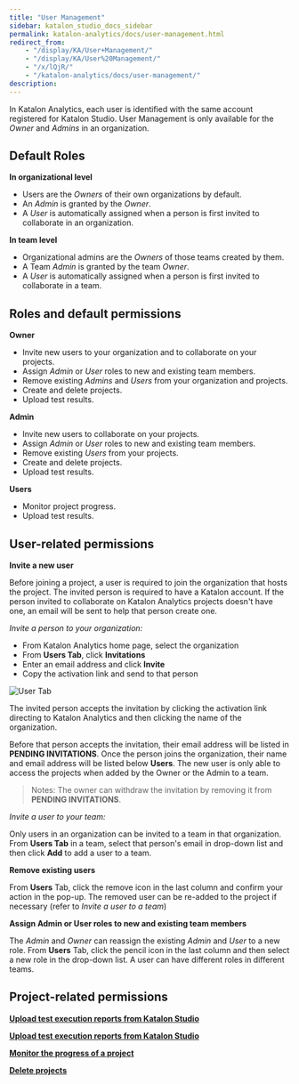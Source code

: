 ```yaml
---
title: "User Management" 
sidebar: katalon_studio_docs_sidebar
permalink: katalon-analytics/docs/user-management.html 
redirect_from:
    - "/display/KA/User+Management/"
    - "/display/KA/User%20Management/"
    - "/x/lQjR/"
    - "/katalon-analytics/docs/user-management/"
description: 
---
```


In Katalon Analytics, each user is identified with the same account registered for Katalon Studio. User Management is only available for the *Owner* and *Admins* in an organization.  

## Default Roles

**In organizational level** 

* Users are the _Owners_ of their own organizations by default.
* An _Admin_ is granted by the _Owner_.
* A _User_ is automatically assigned when a person is first invited to collaborate in an organization.

**In team level**

* Organizational admins are the _Owners_ of those teams created by them.
* A Team _Admin_ is granted by the team _Owner_.
* A _User_ is automatically assigned when a person is first invited to collaborate in a team.

## Roles and default permissions

**Owner**

* Invite new users to your organization and to collaborate on your projects.
* Assign *Admin* or *User* roles to new and existing team members.
* Remove existing *Admins* and *Users* from your organization and projects.
* Create and delete projects.
* Upload test results.

**Admin**

* Invite new users to collaborate on your projects.  
* Assign *Admin* or *User* roles to new and existing team members.
* Remove existing *Users* from your projects.
* Create and delete projects.
* Upload test results.

**Users**

* Monitor project progress.
* Upload test results.

## User-related permissions

**Invite a new user**

Before joining a project, a user is required to join the organization that hosts the project. The invited person is required to have a Katalon account. If the person invited to collaborate on Katalon Analytics projects doesn't have one, an email will be sent to help that person create one.

_Invite a person to your organization:_

* From Katalon Analytics home page, select the organization
* From __Users Tab__, click __Invitations__
* Enter an email address and click __Invite__
* Copy the activation link and send to that person

![User Tab](https://github.com/katalon-studio/docs-images/raw/master/katalon-analytics/docs/user-management/user%20mgt-invitation.png)

The invited person accepts the invitation by clicking the activation link directing to Katalon Analytics and then clicking the name of the organization.

Before that person accepts the invitation, their email address will be listed in __PENDING INVITATIONS__. Once the person joins the organization, their name and email address will be listed below __Users__. The new user is only able to access the projects when added by the Owner or the Admin to a team.
> Notes: The owner can withdraw the invitation by removing it from __PENDING INVITATIONS__.

_Invite a user to your team:_

Only users in an organization can be invited to a team in that organization. From __Users Tab__ in a team, select that person's email in drop-down list and then click __Add__ to add a user to a team.

**Remove existing users**

From __Users__ Tab, click the remove icon in the last column and confirm your action in the pop-up. The removed user can be re-added to the project if necessary (refer to *Invite a user to a team*)

**Assign Admin or User roles to new and existing team members**

The *Admin* and *Owner* can reassign the existing *Admin* and *User* to a new role. From __Users__ Tab, click the pencil icon in the last column and then select a new role in the drop-down list.
A user can have different roles in different teams.

## Project-related permissions

**[Upload test execution reports from Katalon Studio](https://docs.katalon.com/katalon-analytics/docs/katalon-analytics/docs/project-management-import-KS.html)**

**[Upload test execution reports from Katalon Studio](https://docs.katalon.com/katalon-analytics/docs/katalon-analytics/docs/project-management-import-cli.html)**

**[Monitor the progress of a project](https://docs.katalon.com/katalon-analytics/docs/project-management-view-reports.html)**

**[Delete projects](https://docs.katalon.com/katalon-analytics/docs/project-management-delete.html)**

